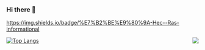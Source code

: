 ### Hi there 👋
https://img.shields.io/badge/%E7%B2%BE%E9%80%9A-Hec--Ras-informational

<!--
**younggungun/younggungun** is a ✨ _special_ ✨ repository because its `README.md` (this file) appears on your GitHub profile.

Here are some ideas to get you started:

- 🔭 I’m currently working on ...
- 🌱 I’m currently learning ...
- 👯 I’m looking to collaborate on ...
- 🤔 I’m looking for help with ...
- 💬 Ask me about ...
- 📫 How to reach me: ...
- 😄 Pronouns: ...
- ⚡ Fun fact: ...
-->
<img align="right" src="https://github-readme-stats.vercel.app/api?username=younggungun&theme=vue-dark" />


[![Top Langs](https://github-readme-stats.vercel.app/api/top-langs/?username=younggungun&layout=compact)](https://github.com/anuraghazra/github-readme-stats)

